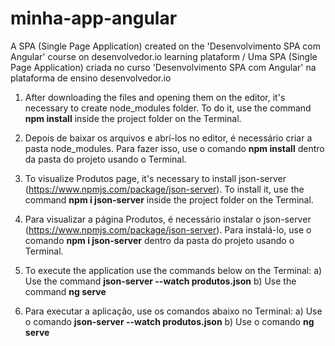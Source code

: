 # minha-app-angular
A SPA (Single Page Application) created on the 'Desenvolvimento SPA com Angular' course on desenvolvedor.io learning plataform / Uma SPA (Single Page Application) criada no curso 'Desenvolvimento SPA com Angular' na plataforma de ensino desenvolvedor.io

1) After downloading the files and opening them on the editor, it's necessary to create node_modules folder. To do it, use the command <strong>npm install</strong> inside the project folder on the Terminal.
1) Depois de baixar os arquivos e abrí-los no editor, é necessário criar a pasta node_modules. Para fazer isso, use o comando <strong>npm install</strong> dentro da pasta do projeto usando o Terminal. 

2) To visualize Produtos page, it's necessary to install json-server (https://www.npmjs.com/package/json-server). To install it, use the command <strong>npm i json-server</strong> inside the project folder on the Terminal. 
2) Para visualizar a página Produtos, é necessário instalar o json-server (https://www.npmjs.com/package/json-server). Para instalá-lo, use o comando <strong>npm i json-server</strong> dentro da pasta do projeto usando o Terminal. 

3) To execute the application use the commands below on the Terminal:
  a) Use the command <strong>json-server --watch produtos.json</strong>
  b) Use the command <strong>ng serve</strong>
3) Para executar a aplicação, use os comandos abaixo no Terminal:
  a) Use o comando <strong>json-server --watch produtos.json</strong>
  b) Use o comando <strong>ng serve</strong>
